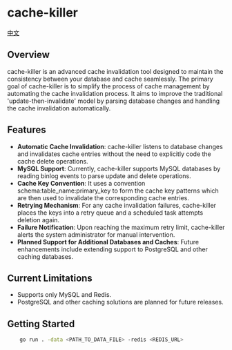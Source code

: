 # cache-killer

[中文](README_ZH.md)

## Overview

cache-killer is an advanced cache invalidation tool designed to maintain the consistency between your database and cache seamlessly. The primary goal of cache-killer is to simplify the process of cache management by automating the cache invalidation process. It aims to improve the traditional 'update-then-invalidate' model by parsing database changes and handling the cache invalidation automatically.

## Features

- **Automatic Cache Invalidation**: cache-killer listens to database changes and invalidates cache entries without the need to explicitly code the cache delete operations.
- **MySQL Support**: Currently, cache-killer supports MySQL databases by reading binlog events to parse update and delete operations.
- **Cache Key Convention**: It uses a convention schema:table_name:primary_key to form the cache key patterns which are then used to invalidate the corresponding cache entries.
- **Retrying Mechanism**: For any cache invalidation failures, cache-killer places the keys into a retry queue and a scheduled task attempts deletion again.
- **Failure Notification**: Upon reaching the maximum retry limit, cache-killer alerts the system administrator for manual intervention.
- **Planned Support for Additional Databases and Caches**: Future enhancements include extending support to PostgreSQL and other caching databases.

## Current Limitations

- Supports only MySQL and Redis.
- PostgreSQL and other caching solutions are planned for future releases.

## Getting Started

```bash
    go run . -data <PATH_TO_DATA_FILE> -redis <REDIS_URL>
```
